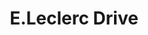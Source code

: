---
title: "E.Leclerc Drive"
url: /noyal-chatillon-sur-seiche/e-leclerc-drive/
shop: avant-poste
---